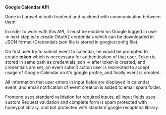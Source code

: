 <b>Google Calendar API</b>

Done in Laravel => both frontend and backend with communication between them

In order to work with this API, it must be enabled on Google logged in user => next step is to create OAuth2 credentials which can be downloaded in JSON format (Credentials json file is stored in google/config file).

On first user try to submit event to calendar, he would be prompted to create <b>token</b> which is neccessary for authentication of that user. Token is stored in same path as credentials.json => after token is created, and credentials are set, on event submit action user is redirected to accept usage of Google Calendar on it's google profile, and finally event is created.

All information that user enters in input fields are displayed in calendar event, and email notification of event creation is added to email spam folder.

Frontend uses standard validation for required inputs, all input fields uses custom Request validation and complete form is spam protected with honeypot library, and bot protected with standard google recaptcha library.
